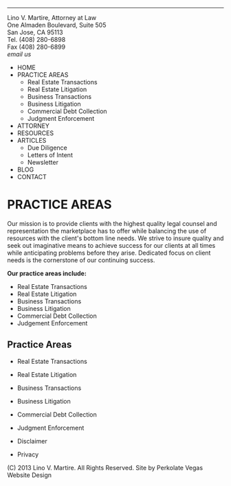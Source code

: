   *   *   *   *   * 


  


Lino V. Martire, Attorney at Law  
One Almaden Boulevard, Suite 505  
San Jose, CA 95113  
Tel. (408) 280-6898  
Fax (408) 280-6899  
_email us_

  * HOME
  * PRACTICE AREAS
    * Real Estate Transactions
    * Real Estate Litigation
    * Business Transactions
    * Business Litigation
    * Commercial Debt Collection
    * Judgment Enforcement
  * ATTORNEY
  * RESOURCES
  * ARTICLES
    * Due Diligence
    * Letters of Intent
    * Newsletter
  * BLOG
  * CONTACT



# PRACTICE AREAS

Our mission is to provide clients with the highest quality legal counsel and representation the marketplace has to offer while balancing the use of resources with the client's bottom line needs. We strive to insure quality and seek out imaginative means to achieve success for our clients at all times while anticipating problems before they arise. Dedicated focus on client needs is the cornerstone of our continuing success.

**Our practice areas include:**

  * Real Estate Transactions
  * Real Estate Litigation
  * Business Transactions
  * Business Litigation
  * Commercial Debt Collection
  * Judgement Enforcement



## Practice Areas

  * Real Estate Transactions
  * Real Estate Litigation
  * Business Transactions
  * Business Litigation
  * Commercial Debt Collection
  * Judgment Enforcement



  * Disclaimer
  * Privacy



(C) 2013 Lino V. Martire. All Rights Reserved. Site by Perkolate Vegas Website Design
